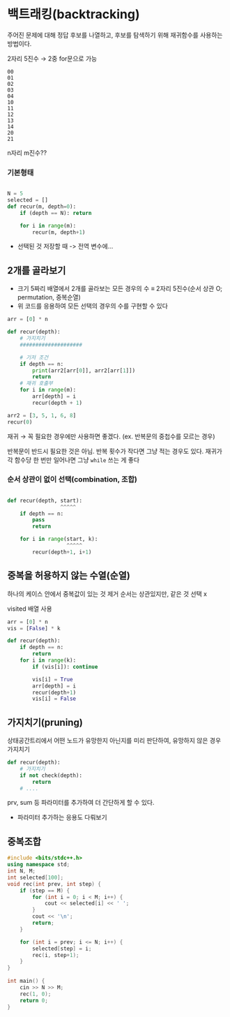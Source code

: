 # 백트래킹(backtracking)

주어진 문제에 대해 정답 후보를 나열하고, 후보를 탐색하기 위해 재귀함수를 사용하는 방법이다.

2자리 5진수 $\rightarrow$ 2중 for문으로 가능
```
00
01
02
03
04
10
11
12
13
14
20
21
```

n자리 m진수??


### 기본형태
```python

N = 5
selected = []
def recur(m, depth=0):
	if (depth == N): return

	for i in range(m):
		recur(m, depth+1)

```

- 선택된 것 저장할 때 -> 전역 변수에...

## 2개를 골라보기
- 크기 5짜리 배열에서 2개를 골라보는 모든 경우의 수
	 $\equiv$ 2자리 5진수(순서 상관 O; permutation, 중복순열)
- 위 코드를 응용하여 모든 선택의 경우의 수를 구현할 수 있다

```python
arr = [0] * n

def recur(depth):
	# 가지치기
	####################

	# 기저 조건
	if depth == n:
		print(arr2[arr[0]], arr2[arr[1]])
		return
	# 재귀 호출부
	for i in range(m):
		arr[depth] = i
		recur(depth + 1)

arr2 = [3, 5, 1, 6, 8]
recur(0)
```

재귀 $\rightarrow$ 꼭 필요한 경우에만 사용하면 좋겠다. (ex. 반복문의 중첩수를 모르는 경우)

반복문이 반드시 필요한 것은 아님. 반복 횟수가 작다면 그냥 적는 경우도 있다.
재귀가 각 함수당 한 번만 일어나면 그냥 `while` 쓰는 게 좋다


### 순서 상관이 없이 선택(combination, 조합)

```python

def recur(depth, start):
				 ^^^^^
	if depth == n:
		pass
		return

	for i in range(start, k):
				   ^^^^^
		recur(depth+1, i+1)

```

## 중복을 허용하지 않는 수열(순열)
하나의 케이스 안에서 중복값이 있는 것 제거
순서는 상관있지만, 같은 것 선택 x

visited 배열 사용

```python
arr = [0] * n
vis = [False] * k

def recur(depth):
	if depth == n:
		return
	for i in range(k):
		if (vis[i]): continue

		vis[i] = True
		arr[depth] = i
		recur(depth+1)
		vis[i] = False
```


## 가지치기(pruning)
상태공간트리에서 어떤 노드가 유망한지 아닌지를 미리 판단하여, 유망하지 않은 경우 가지치기

```python
def recur(depth):
	# 가지치기
	if not check(depth):
		return
	# ....
```


prv, sum 등 파라미터를 추가하여 더 간단하게 할 수 있다.
- 파라미터 추가하는 응용도 다뤄보기

## 중복조합
```cpp
#include <bits/stdc++.h>
using namespace std;
int N, M;
int selected[100];
void rec(int prev, int step) {
    if (step == M) {
        for (int i = 0; i < M; i++) {
            cout << selected[i] << ' ';
        }
        cout << '\n';
        return;
    }

    for (int i = prev; i <= N; i++) {
        selected[step] = i;
        rec(i, step+1);
    }
}
  
int main() {
    cin >> N >> M;
    rec(1, 0);
    return 0;
}
```


